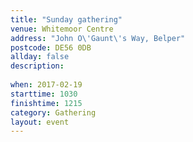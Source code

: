 ```yaml
---
title: "Sunday gathering"
venue: Whitemoor Centre
address: "John O\'Gaunt\'s Way, Belper"
postcode: DE56 0DB
allday: false
description: 
  
when: 2017-02-19
starttime: 1030
finishtime: 1215
category: Gathering
layout: event
---
```

